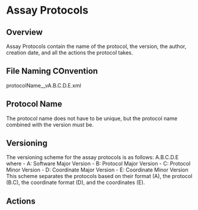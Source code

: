 # Assay Protocols

## Overview
Assay Protocols contain the name of the protocol, the version, the author, creation date, and all the actions the protocol takes.

## File Naming COnvention
protocolName__vA.B.C.D.E.xml

## Protocol Name
The protocol name does not have to be unique, but the protocol name combined with the version must be.

## Versioning
The versioning scheme for the assay protocols is as follows:
	A.B.C.D.E
where 
	- A: Software Major Version
	- B: Protocol Major Version
	- C: Protocol Minor Version
	- D: Coordinate Major Version
	- E: Coordinate Minor Version
This scheme separates the protocols based on their format (A), the protocol (B.C), the coordinate format (D), and the coordinates (E).

## Actions
